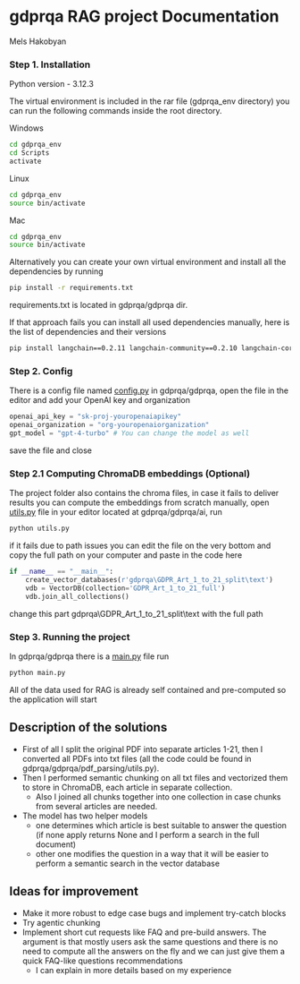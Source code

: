 # gdprqa RAG project Documentation

Mels Hakobyan

### Step 1. Installation

Python version - 3.12.3

The virtual environment is included in the rar file (gdprqa_env directory) you can run the following commands inside the root directory.

Windows

```bash
cd gdprqa_env
cd Scripts
activate
```

Linux

```bash
cd gdprqa_env
source bin/activate
```

Mac

```bash
cd gdprqa_env
source bin/activate
```

Alternatively you can create your own virtual environment and install all the dependencies by running

```bash
pip install -r requirements.txt
```

requirements.txt is located in gdprqa/gdprqa dir.

If that approach fails you can install all used dependencies manually, here is the list of dependencies and their versions

```bash
pip install langchain==0.2.11 langchain-community==0.2.10 langchain-core==0.2.23 langchain-experimental==0.0.63 langchain-openai==0.1.17 langchain-text-splitters==0.2.2 PyMuPDF==1.24.9 chromadb==0.5.5
```

### Step 2. Config

There is a config file named [config.py](http://config.py) in gdprqa/gdprqa, open the file in the editor and add your OpenAI key and organization

```python
openai_api_key = "sk-proj-youropenaiapikey"
openai_organization = "org-youropenaiorganization"
gpt_model = "gpt-4-turbo" # You can change the model as well
```

save the file and close

### Step 2.1 Computing ChromaDB embeddings (Optional)

The project folder also contains the chroma files, in case it fails to deliver results you can compute the embeddings from scratch manually, open [utils.py](http://utils.py) file in your editor located at gdprqa/gdprqa/ai, run

```bash
python utils.py
```

if it fails due to path issues you can edit the file on the very bottom and copy the full path on your computer and paste in the code here

```python
if __name__ == "__main__":
    create_vector_databases(r'gdprqa\GDPR_Art_1_to_21_split\text')
    vdb = VectorDB(collection='GDPR_Art_1_to_21_full')
    vdb.join_all_collections()
```

change this part gdprqa\GDPR_Art_1_to_21_split\text with the full path

### Step 3. Running the project

In gdprqa/gdprqa there is a [main.py](http://main.py) file run

```bash
python main.py
```

All of the data used for RAG is already self contained and pre-computed so the application will start

## Description of the solutions

- First of all I split the original PDF into separate articles 1-21, then I converted all PDFs into txt files (all the code could be found in gdprqa/gdprqa/pdf_parsing/utils.py).
- Then I performed semantic chunking on all txt files and vectorized them to store in ChromaDB, each article in separate collection.
    - Also I joined all chunks together into one collection in case chunks from several articles are needed.
- The model has two helper models
    - one determines which article is best suitable to answer the question (if none apply returns None and I perform a search in the full document)
    - other one modifies the question in a way that it will be easier to perform a semantic search in the vector database

## Ideas for improvement

- Make it more robust to edge case bugs and implement try-catch blocks
- Try agentic chunking
- Implement short cut requests like FAQ and pre-build answers. The argument is that mostly users ask the same questions and there is no need to compute all the answers on the fly and we can just give them a quick FAQ-like questions recommendations
    - I can explain in more details based on my experience
